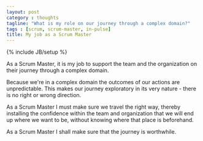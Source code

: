 ```yaml
---
layout: post
category : thoughts
tagline: "What is my role on our journey through a complex domain?"
tags : [scrum, scrum-master, in-pulse]
title: My job as a Scrum Master
---
```

{% include JB/setup %}

As a Scrum Master, it is my job 
to support the team and the organization
on their journey through a complex domain.

Because we're in a complex domain 
the outcomes of our actions are unpredictable. 
This makes our journey exploratory in its very nature - 
there is no right or wrong direction. 

As a Scrum Master I must make sure we travel the right way,
thereby installing the confidence within the team and organization
that we will end up where we want to be,
without knowing where that place is beforehand.

As a Scrum Master I shall make sure that the journey is worthwhile.

